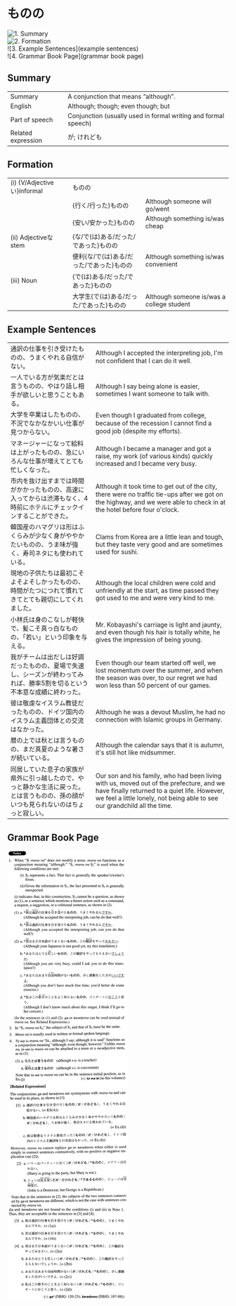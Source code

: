 # ものの

![1. Summary](summary)<br>
![2. Formation](formation)<br>
![3. Example Sentences](example sentences)<br>
![4. Grammar Book Page](grammar book page)<br>


## Summary

<table><tr>   <td>Summary</td>   <td>A conjunction that means “although”.</td></tr><tr>   <td>English</td>   <td>Although; though; even though; but</td></tr><tr>   <td>Part of speech</td>   <td>Conjunction (usually used in formal writing and formal speech)</td></tr><tr>   <td>Related expression</td>   <td>が; けれども</td></tr></table>

## Formation

<table class="table"><tbody><tr class="tr head"><td class="td"><span class="numbers">(i)</span> <span class="bold">{V/Adjectiveい}informal</span></td><td class="td"><span class="concept">ものの</span></td><td class="td"></td></tr><tr class="tr"><td class="td"></td><td class="td"><span>{行く/行った}</span><span class="concept">ものの</span></td><td class="td"><span>Although someone will go/went</span></td></tr><tr class="tr"><td class="td"></td><td class="td"><span>{安い/安かった}</span><span class="concept">ものの</span></td><td class="td"><span>Although something is/was cheap</span></td></tr><tr class="tr head"><td class="td"><span class="numbers">(ii)</span> <span class="bold">Adjectiveな stem</span></td><td class="td"><span>{な/で(は)ある/だった/であった}</span><span class="concept">ものの</span></td><td class="td"></td></tr><tr class="tr"><td class="td"></td><td class="td"><span>便利{な/で(は)ある/だった/であった}</span><span class="concept">ものの</span></td><td class="td"><span>Although something is/was convenient</span></td></tr><tr class="tr head"><td class="td"><span class="numbers">(iii)</span> <span class="bold">Noun</span></td><td class="td"><span>{で(は)ある/だった/であった}</span><span class="concept">ものの</span></td><td class="td"></td></tr><tr class="tr"><td class="td"></td><td class="td"><span>大学生{で(は)ある/だった/であった}</span><span class="concept">ものの</span></td><td class="td"><span>Although someone is/was a college student</span></td></tr></tbody></table>

## Example Sentences

<table><tr>   <td>通訳の仕事を引き受けたものの、うまくやれる自信がない。</td>   <td>Although I accepted the interpreting job, I'm not conﬁdent that I can do it well.</td></tr><tr>   <td>一人でいる方が気楽だとは言うものの、やはり話し相手が欲しいと思うこともある。</td>   <td>Although I say being alone is easier, sometimes I want someone to talk with.</td></tr><tr>   <td>大学を卒業はしたものの、不況でなかなかいい仕事が見つからない。</td>   <td>Even though I graduated from college, because of the recession I cannot ﬁnd a good job (despite my efforts).</td></tr><tr>   <td>マネージャーになって給料は上がったものの、急にいろんな仕事が増えてとても忙しくなった。</td>   <td>Although I became a manager and got a raise, my work (of various kinds) quickly increased and I became very busy.</td></tr><tr>   <td>市内を抜け出すまでは時間がかかったものの、高速に入ってからは渋滞もなく、4時前にホテルにチェックインすることができた。</td>   <td>Although it took time to get out of the city, there were no trafﬁc tie-ups after we got on the highway, and we were able to check in at the hotel before four o'clock.</td></tr><tr>   <td>韓国産のハマグリは形はふくらみが少なく身がややかたいものの、うま味が強く、寿司ネタにも使われている。</td>   <td>Clams from Korea are a little lean and tough, but they taste very good and are sometimes used for sushi.</td></tr><tr>   <td>現地の子供たちは最初こそよそよそしかったものの、時間がたつにつれて慣れてきてとても親切にしてくれました。</td>   <td>Although the local children were cold and unfriendly at the start, as time passed they got used to me and were very kind to me.</td></tr><tr>   <td>小林氏は身のこなしが軽快で、髪こそ真っ白なものの、「若い」という印象を与える。</td>   <td>Mr. Kobayashi's carriage is light and jaunty, and even though his hair is totally white, he gives the impression of being young.</td></tr><tr>   <td>我がチームは出だしは好調だったものの、夏場で失速し、シーズンが終わってみれば、勝率5割を切るという不本意な成績に終わった。</td>   <td>Even though our team started off well, we lost momentum over the summer, and when the season was over, to our regret we had won less than 50 percent of our games.</td></tr><tr>   <td>彼は敬虔なイスラム教徒だったものの、ドイツ国内のイスラム主義団体との交流はなかった。</td>   <td>Although he was a devout Muslim, he had no connection with Islamic groups in Germany.</td></tr><tr>   <td>暦の上では秋とは言うものの、まだ真夏のような暑さが続いている。</td>   <td>Although the calendar says that it is autumn, it's still hot like midsummer.</td></tr><tr>   <td>同居していた息子の家族が県外に引っ越したので、やっと静かな生活に戻った。とは言うものの、孫の顔がいつも見られないのはちょっと寂しい。</td>   <td>Our son and his family, who had been living with us, moved out of the prefecture, and we have finally returned to a quiet life. However, we feel a little lonely, not being able to see our grandchild all the time.</td></tr></table>

## Grammar Book Page

![](../img/Advancedものの.png)

